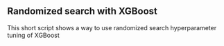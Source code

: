 ## Randomized search with XGBoost

This short script shows a way to use randomized search hyperparameter tuning of XGBoost